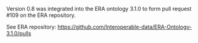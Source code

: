 Version 0.8 was integrated into the ERA ontology 3.1.0 to form pull request #109 on the ERA repository.

See ERA repository: https://github.com/Interoperable-data/ERA-Ontology-3.1.0/pulls
